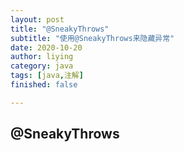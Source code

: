 ```yaml
---
layout: post
title: "@SneakyThrows"
subtitle: "使用@SneakyThrows来隐藏异常"
date: 2020-10-20
author: liying
category: java
tags: [java,注解]
finished: false

---
```


## @SneakyThrows

